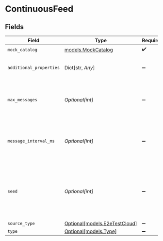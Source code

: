 # ContinuousFeed


## Fields

| Field                                                                                                | Type                                                                                                 | Required                                                                                             | Description                                                                                          | Example                                                                                              |
| ---------------------------------------------------------------------------------------------------- | ---------------------------------------------------------------------------------------------------- | ---------------------------------------------------------------------------------------------------- | ---------------------------------------------------------------------------------------------------- | ---------------------------------------------------------------------------------------------------- |
| `mock_catalog`                                                                                       | [models.MockCatalog](../models/mockcatalog.md)                                                       | :heavy_check_mark:                                                                                   | N/A                                                                                                  |                                                                                                      |
| `additional_properties`                                                                              | Dict[str, *Any*]                                                                                     | :heavy_minus_sign:                                                                                   | N/A                                                                                                  | {<br/>"user": "charles"<br/>}                                                                        |
| `max_messages`                                                                                       | *Optional[int]*                                                                                      | :heavy_minus_sign:                                                                                   | Number of records to emit per stream. Min 1. Max 100 billion.                                        |                                                                                                      |
| `message_interval_ms`                                                                                | *Optional[int]*                                                                                      | :heavy_minus_sign:                                                                                   | Interval between messages in ms. Min 0 ms. Max 60000 ms (1 minute).                                  |                                                                                                      |
| `seed`                                                                                               | *Optional[int]*                                                                                      | :heavy_minus_sign:                                                                                   | When the seed is unspecified, the current time millis will be used as the seed. Range: [0, 1000000]. | 42                                                                                                   |
| `source_type`                                                                                        | [Optional[models.E2eTestCloud]](../models/e2etestcloud.md)                                           | :heavy_minus_sign:                                                                                   | N/A                                                                                                  |                                                                                                      |
| `type`                                                                                               | [Optional[models.Type]](../models/type.md)                                                           | :heavy_minus_sign:                                                                                   | N/A                                                                                                  |                                                                                                      |